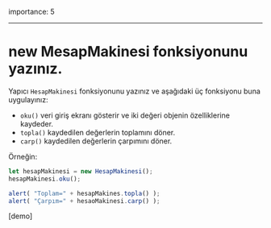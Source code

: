 importance: 5

---

# new MesapMakinesi fonksiyonunu yazınız.

Yapıcı `HesapMakinesi` fonksiyonunu yazınız ve aşağıdaki üç fonksiyonu buna uygulayınız:


- `oku()` veri giriş ekranı gösterir ve iki değeri objenin özelliklerine kaydeder.
- `topla()` kaydedilen değerlerin toplamını döner.
- `carp()` kaydedilen değerlerin çarpımını döner.

Örneğin:

```js
let hesapMakinesi = new HesapMakinesi();
hesapMakinesi.oku();

alert( "Toplam=" + hesapMakines.topla() );
alert( "Çarpım=" + hesaoMakinesi.carp() );
```

[demo]